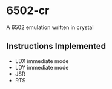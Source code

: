# 6502-cr
A 6502 emulation written in crystal

## Instructions Implemented

* LDX immediate mode
* LDY immediate mode
* JSR
* RTS
